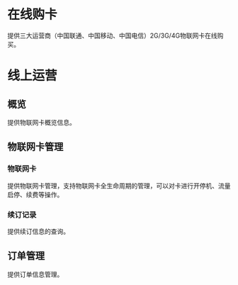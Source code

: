 # 在线购卡
提供三大运营商（中国联通、中国移动、中国电信）2G/3G/4G物联网卡在线购买。
# 线上运营
## 概览
提供物联网卡概览信息。
## 物联网卡管理
### 物联网卡
提供物联网卡管理，支持物联网卡全生命周期的管理，可以对卡进行开停机、流量启停、续费等操作。
### 续订记录
提供续订信息的查询。
## 订单管理
提供订单信息管理。
